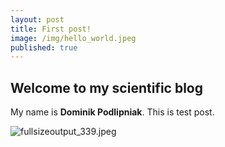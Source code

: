 ```yaml
---
layout: post
title: First post!
image: /img/hello_world.jpeg
published: true
---
```


## Welcome to my scientific blog
My name is **Dominik Podlipniak**. This is test post.



![fullsizeoutput_339.jpeg]({{site.baseurl}}/img/fullsizeoutput_339.jpeg)

